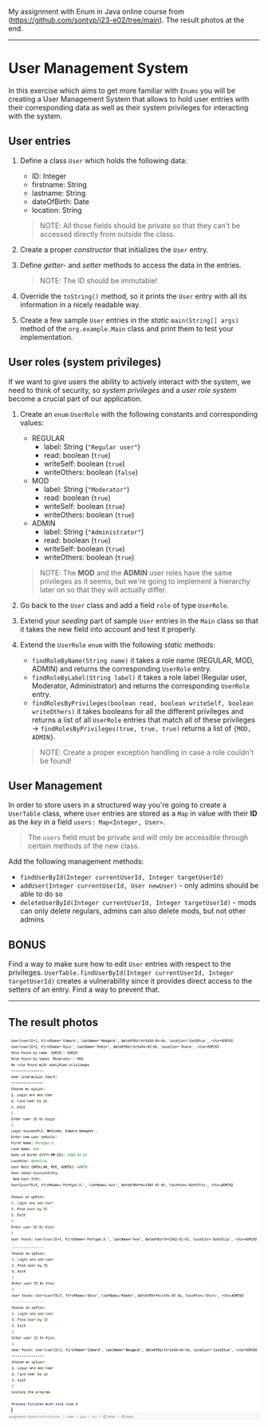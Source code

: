 My assignment with Enum in Java online course from (https://github.com/sontyp/j23-e02/tree/main).
The result photos at the end.

---

# User Management System
In this exercise which aims to get more familiar with `Enums` you will be creating a User Management System that allows
to hold user entries with their corresponding data as well as their system privileges for interacting with the system.

## User entries
1. Define a class `User` which holds the following data:
    - ID: Integer
    - firstname: String
    - lastname: String
    - dateOfBirth: Date
    - location: String

   > NOTE: All those fields should be private so that they can't be accessed directly from outside the class.

2. Create a proper _constructor_ that initializes the `User` entry.
3. Define _getter-_ and _setter_ methods to access the data in the entries.
   > NOTE: The ID should be immutable!
4. Override the `toString()` method, so it prints the `User` entry with all its information in a nicely readable way.
5. Create a few sample `User` entries in the _static_ `main(String[] args)` method of the `org.example.Main` class
   and print them to test your implementation.

## User roles (system privileges)
If we want to give users the ability to actively interact with the system, we need to think of security, so _system privileges_
and a _user role system_ become a crucial part of our application.

1. Create an `enum` `UserRole` with the following constants and corresponding values:
    - REGULAR
        - label: String (`"Regular user"`)
        - read: boolean (`true`)
        - writeSelf: boolean (`true`)
        - writeOthers: boolean (`false`)
    - MOD
        - label: String (`"Moderator"`)
        - read: boolean (`true`)
        - writeSelf: boolean (`true`)
        - writeOthers: boolean (`true`)
    - ADMIN
        - label: String (`"Administrator"`)
        - read: boolean (`true`)
        - writeSelf: boolean (`true`)
        - writeOthers: boolean (`true`)

   >    NOTE: The __MOD__ and the __ADMIN__ user roles have the same privileges as it seems, but we're going to implement
   >    a hierarchy later on so that they will actually differ.
2. Go back to the `User` class and add a field `role` of type `UserRole`.
3. Extend your _seeding_ part of sample `User` entries in the `Main` class so that it takes the new field into account and test it properly.
4. Extend the `UserRole` `enum` with the following _static_ methods:
    - `findRoleByName(String name)` it takes a role name (REGULAR, MOD, ADMIN) and returns the corresponding `UserRole` entry.
    - `findRoleByLabel(String label)` it takes a role label (Regular user, Moderator, Administrator) and returns the corresponding `UserRole` entry.
    - `findRolesByPrivileges(boolean read, boolean writeSelf, boolean writeOthers)` it takes booleans for all the different privileges and returns a list of all `UserRole` entries that match all of these privileges -> `findRolesByPrivileges(true, true, true)` returns a list of `{MOD, ADMIN}`.
   > NOTE: Create a proper exception handling in case a role couldn't be found!

## User Management
In order to store users in a structured way you're going to create a `UserTable` class,
where `User` entries are stored as a `Map` in value with their __ID__ as the _key_ in a field `users: Map<Integer, User>`.
> The `users` field must be private and will only be accessible through certain methods of the new class.

Add the following management methods:
- `findUserById(Integer currentUserId, Integer targetUserId)`
- `addUser(Integer currentUserId, User newUser)` - only admins should be able to do so
- `deleteUserById(Integer currentUserId, Integer targetUserId)` - mods can only delete regulars, admins can also delete mods, but not other admins


## BONUS
Find a way to make sure how to edit `User` entries with respect to the privileges.
`UserTable.findUserById(Integer currentUserId, Integer targetUserId)` creates a vulnerability since it provides direct access to the setters of an entry.
Find a way to prevent that.

---

## The result photos
![pic1](./main/resources/pic1.png)
![pic2](./main/resources/pic2.png)